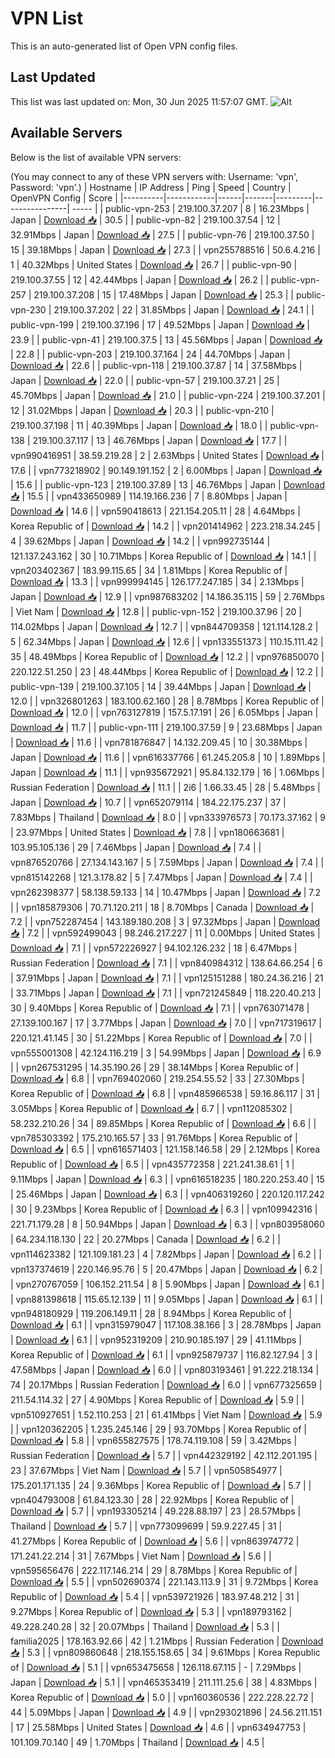 # VPN List

This is an auto-generated list of Open VPN config files.

## Last Updated

This list was last updated on: Mon, 30 Jun 2025 11:57:07 GMT.
![Alt](https://repobeats.axiom.co/api/embed/186b98318ef1479477931607c1ad7d823f12451f.svg "Repobeats analytics image")

## Available Servers

Below is the list of available VPN servers:

(You may connect to any of these VPN servers with: Username: 'vpn', Password: 'vpn'.)
| Hostname | IP Address | Ping | Speed | Country | OpenVPN Config | Score |
|----------|------------|------|-------|---------|----------------| ----- |
| public-vpn-253 | 219.100.37.207 | 8 | 16.23Mbps | Japan | [Download 📥](./configs/server_0_JP.ovpn) | 30.5 |
| public-vpn-82 | 219.100.37.54 | 12 | 32.91Mbps | Japan | [Download 📥](./configs/server_1_JP.ovpn) | 27.5 |
| public-vpn-76 | 219.100.37.50 | 15 | 39.18Mbps | Japan | [Download 📥](./configs/server_2_JP.ovpn) | 27.3 |
| vpn255788516 | 50.6.4.216 | 1 | 40.32Mbps | United States | [Download 📥](./configs/server_3_US.ovpn) | 26.7 |
| public-vpn-90 | 219.100.37.55 | 12 | 42.44Mbps | Japan | [Download 📥](./configs/server_4_JP.ovpn) | 26.2 |
| public-vpn-257 | 219.100.37.208 | 15 | 17.48Mbps | Japan | [Download 📥](./configs/server_5_JP.ovpn) | 25.3 |
| public-vpn-230 | 219.100.37.202 | 22 | 31.85Mbps | Japan | [Download 📥](./configs/server_6_JP.ovpn) | 24.1 |
| public-vpn-199 | 219.100.37.196 | 17 | 49.52Mbps | Japan | [Download 📥](./configs/server_7_JP.ovpn) | 23.9 |
| public-vpn-41 | 219.100.37.5 | 13 | 45.56Mbps | Japan | [Download 📥](./configs/server_8_JP.ovpn) | 22.8 |
| public-vpn-203 | 219.100.37.164 | 24 | 44.70Mbps | Japan | [Download 📥](./configs/server_9_JP.ovpn) | 22.6 |
| public-vpn-118 | 219.100.37.87 | 14 | 37.58Mbps | Japan | [Download 📥](./configs/server_10_JP.ovpn) | 22.0 |
| public-vpn-57 | 219.100.37.21 | 25 | 45.70Mbps | Japan | [Download 📥](./configs/server_11_JP.ovpn) | 21.0 |
| public-vpn-224 | 219.100.37.201 | 12 | 31.02Mbps | Japan | [Download 📥](./configs/server_12_JP.ovpn) | 20.3 |
| public-vpn-210 | 219.100.37.198 | 11 | 40.39Mbps | Japan | [Download 📥](./configs/server_13_JP.ovpn) | 18.0 |
| public-vpn-138 | 219.100.37.117 | 13 | 46.76Mbps | Japan | [Download 📥](./configs/server_14_JP.ovpn) | 17.7 |
| vpn990416951 | 38.59.219.28 | 2 | 2.63Mbps | United States | [Download 📥](./configs/server_15_US.ovpn) | 17.6 |
| vpn773218902 | 90.149.191.152 | 2 | 6.00Mbps | Japan | [Download 📥](./configs/server_16_JP.ovpn) | 15.6 |
| public-vpn-123 | 219.100.37.89 | 13 | 46.76Mbps | Japan | [Download 📥](./configs/server_17_JP.ovpn) | 15.5 |
| vpn433650989 | 114.19.166.236 | 7 | 8.80Mbps | Japan | [Download 📥](./configs/server_18_JP.ovpn) | 14.6 |
| vpn590418613 | 221.154.205.11 | 28 | 4.64Mbps | Korea Republic of | [Download 📥](./configs/server_19_KR.ovpn) | 14.2 |
| vpn201414962 | 223.218.34.245 | 4 | 39.62Mbps | Japan | [Download 📥](./configs/server_20_JP.ovpn) | 14.2 |
| vpn992735144 | 121.137.243.162 | 30 | 10.71Mbps | Korea Republic of | [Download 📥](./configs/server_21_KR.ovpn) | 14.1 |
| vpn203402367 | 183.99.115.65 | 34 | 1.81Mbps | Korea Republic of | [Download 📥](./configs/server_22_KR.ovpn) | 13.3 |
| vpn999994145 | 126.177.247.185 | 34 | 2.13Mbps | Japan | [Download 📥](./configs/server_23_JP.ovpn) | 12.9 |
| vpn987683202 | 14.186.35.115 | 59 | 2.76Mbps | Viet Nam | [Download 📥](./configs/server_24_VN.ovpn) | 12.8 |
| public-vpn-152 | 219.100.37.96 | 20 | 114.02Mbps | Japan | [Download 📥](./configs/server_25_JP.ovpn) | 12.7 |
| vpn844709358 | 121.114.128.2 | 5 | 62.34Mbps | Japan | [Download 📥](./configs/server_26_JP.ovpn) | 12.6 |
| vpn133551373 | 110.15.111.42 | 35 | 48.49Mbps | Korea Republic of | [Download 📥](./configs/server_27_KR.ovpn) | 12.2 |
| vpn976850070 | 220.122.51.250 | 23 | 48.44Mbps | Korea Republic of | [Download 📥](./configs/server_28_KR.ovpn) | 12.2 |
| public-vpn-139 | 219.100.37.105 | 14 | 39.44Mbps | Japan | [Download 📥](./configs/server_29_JP.ovpn) | 12.0 |
| vpn326801263 | 183.100.62.160 | 28 | 8.78Mbps | Korea Republic of | [Download 📥](./configs/server_30_KR.ovpn) | 12.0 |
| vpn763127819 | 157.5.17.191 | 26 | 6.05Mbps | Japan | [Download 📥](./configs/server_31_JP.ovpn) | 11.7 |
| public-vpn-111 | 219.100.37.59 | 9 | 23.68Mbps | Japan | [Download 📥](./configs/server_32_JP.ovpn) | 11.6 |
| vpn781876847 | 14.132.209.45 | 10 | 30.38Mbps | Japan | [Download 📥](./configs/server_33_JP.ovpn) | 11.6 |
| vpn616337766 | 61.245.205.8 | 10 | 1.89Mbps | Japan | [Download 📥](./configs/server_34_JP.ovpn) | 11.1 |
| vpn935672921 | 95.84.132.179 | 16 | 1.06Mbps | Russian Federation | [Download 📥](./configs/server_35_RU.ovpn) | 11.1 |
| 2i6 | 1.66.33.45 | 28 | 5.48Mbps | Japan | [Download 📥](./configs/server_36_JP.ovpn) | 10.7 |
| vpn652079114 | 184.22.175.237 | 37 | 7.83Mbps | Thailand | [Download 📥](./configs/server_37_TH.ovpn) | 8.0 |
| vpn333976573 | 70.173.37.162 | 9 | 23.97Mbps | United States | [Download 📥](./configs/server_38_US.ovpn) | 7.8 |
| vpn180663681 | 103.95.105.136 | 29 | 7.46Mbps | Japan | [Download 📥](./configs/server_39_JP.ovpn) | 7.4 |
| vpn876520766 | 27.134.143.167 | 5 | 7.59Mbps | Japan | [Download 📥](./configs/server_40_JP.ovpn) | 7.4 |
| vpn815142268 | 121.3.178.82 | 5 | 7.47Mbps | Japan | [Download 📥](./configs/server_41_JP.ovpn) | 7.4 |
| vpn262398377 | 58.138.59.133 | 14 | 10.47Mbps | Japan | [Download 📥](./configs/server_42_JP.ovpn) | 7.2 |
| vpn185879306 | 70.71.120.211 | 18 | 8.70Mbps | Canada | [Download 📥](./configs/server_43_CA.ovpn) | 7.2 |
| vpn752287454 | 143.189.180.208 | 3 | 97.32Mbps | Japan | [Download 📥](./configs/server_44_JP.ovpn) | 7.2 |
| vpn592499043 | 98.246.217.227 | 11 | 0.00Mbps | United States | [Download 📥](./configs/server_45_US.ovpn) | 7.1 |
| vpn572226927 | 94.102.126.232 | 18 | 6.47Mbps | Russian Federation | [Download 📥](./configs/server_46_RU.ovpn) | 7.1 |
| vpn840984312 | 138.64.66.254 | 6 | 37.91Mbps | Japan | [Download 📥](./configs/server_47_JP.ovpn) | 7.1 |
| vpn125151288 | 180.24.36.216 | 21 | 33.71Mbps | Japan | [Download 📥](./configs/server_48_JP.ovpn) | 7.1 |
| vpn721245849 | 118.220.40.213 | 30 | 9.40Mbps | Korea Republic of | [Download 📥](./configs/server_49_KR.ovpn) | 7.1 |
| vpn763071478 | 27.139.100.167 | 17 | 3.77Mbps | Japan | [Download 📥](./configs/server_50_JP.ovpn) | 7.0 |
| vpn717319617 | 220.121.41.145 | 30 | 51.22Mbps | Korea Republic of | [Download 📥](./configs/server_51_KR.ovpn) | 7.0 |
| vpn555001308 | 42.124.116.219 | 3 | 54.99Mbps | Japan | [Download 📥](./configs/server_52_JP.ovpn) | 6.9 |
| vpn267531295 | 14.35.190.26 | 29 | 38.14Mbps | Korea Republic of | [Download 📥](./configs/server_53_KR.ovpn) | 6.8 |
| vpn769402060 | 219.254.55.52 | 33 | 27.30Mbps | Korea Republic of | [Download 📥](./configs/server_54_KR.ovpn) | 6.8 |
| vpn485966538 | 59.16.86.117 | 31 | 3.05Mbps | Korea Republic of | [Download 📥](./configs/server_55_KR.ovpn) | 6.7 |
| vpn112085302 | 58.232.210.26 | 34 | 89.85Mbps | Korea Republic of | [Download 📥](./configs/server_56_KR.ovpn) | 6.6 |
| vpn785303392 | 175.210.165.57 | 33 | 91.76Mbps | Korea Republic of | [Download 📥](./configs/server_57_KR.ovpn) | 6.5 |
| vpn616571403 | 121.158.146.58 | 29 | 2.12Mbps | Korea Republic of | [Download 📥](./configs/server_58_KR.ovpn) | 6.5 |
| vpn435772358 | 221.241.38.61 | 1 | 9.11Mbps | Japan | [Download 📥](./configs/server_59_JP.ovpn) | 6.3 |
| vpn616518235 | 180.220.253.40 | 15 | 25.46Mbps | Japan | [Download 📥](./configs/server_60_JP.ovpn) | 6.3 |
| vpn406319260 | 220.120.117.242 | 30 | 9.23Mbps | Korea Republic of | [Download 📥](./configs/server_61_KR.ovpn) | 6.3 |
| vpn109942316 | 221.71.179.28 | 8 | 50.94Mbps | Japan | [Download 📥](./configs/server_62_JP.ovpn) | 6.3 |
| vpn803958060 | 64.234.118.130 | 22 | 20.27Mbps | Canada | [Download 📥](./configs/server_63_CA.ovpn) | 6.2 |
| vpn114623382 | 121.109.181.23 | 4 | 7.82Mbps | Japan | [Download 📥](./configs/server_64_JP.ovpn) | 6.2 |
| vpn137374619 | 220.146.95.76 | 5 | 20.47Mbps | Japan | [Download 📥](./configs/server_65_JP.ovpn) | 6.2 |
| vpn270767059 | 106.152.211.54 | 8 | 5.90Mbps | Japan | [Download 📥](./configs/server_66_JP.ovpn) | 6.1 |
| vpn881398618 | 115.65.12.139 | 11 | 9.05Mbps | Japan | [Download 📥](./configs/server_67_JP.ovpn) | 6.1 |
| vpn948180929 | 119.206.149.11 | 28 | 8.94Mbps | Korea Republic of | [Download 📥](./configs/server_68_KR.ovpn) | 6.1 |
| vpn315979047 | 117.108.38.166 | 3 | 28.78Mbps | Japan | [Download 📥](./configs/server_69_JP.ovpn) | 6.1 |
| vpn952319209 | 210.90.185.197 | 29 | 41.11Mbps | Korea Republic of | [Download 📥](./configs/server_70_KR.ovpn) | 6.1 |
| vpn925879737 | 116.82.127.94 | 3 | 47.58Mbps | Japan | [Download 📥](./configs/server_71_JP.ovpn) | 6.0 |
| vpn803193461 | 91.222.218.134 | 74 | 20.17Mbps | Russian Federation | [Download 📥](./configs/server_72_RU.ovpn) | 6.0 |
| vpn677325659 | 211.54.114.32 | 27 | 4.90Mbps | Korea Republic of | [Download 📥](./configs/server_73_KR.ovpn) | 5.9 |
| vpn510927651 | 1.52.110.253 | 21 | 61.41Mbps | Viet Nam | [Download 📥](./configs/server_74_VN.ovpn) | 5.9 |
| vpn120362205 | 1.235.245.146 | 29 | 93.70Mbps | Korea Republic of | [Download 📥](./configs/server_75_KR.ovpn) | 5.8 |
| vpn655827575 | 178.74.119.108 | 59 | 3.42Mbps | Russian Federation | [Download 📥](./configs/server_76_RU.ovpn) | 5.7 |
| vpn442329192 | 42.112.201.195 | 23 | 37.67Mbps | Viet Nam | [Download 📥](./configs/server_77_VN.ovpn) | 5.7 |
| vpn505854977 | 175.201.171.135 | 24 | 9.36Mbps | Korea Republic of | [Download 📥](./configs/server_78_KR.ovpn) | 5.7 |
| vpn404793008 | 61.84.123.30 | 28 | 22.92Mbps | Korea Republic of | [Download 📥](./configs/server_79_KR.ovpn) | 5.7 |
| vpn193305214 | 49.228.88.197 | 23 | 28.57Mbps | Thailand | [Download 📥](./configs/server_80_TH.ovpn) | 5.7 |
| vpn773099699 | 59.9.227.45 | 31 | 41.27Mbps | Korea Republic of | [Download 📥](./configs/server_81_KR.ovpn) | 5.6 |
| vpn863974772 | 171.241.22.214 | 31 | 7.67Mbps | Viet Nam | [Download 📥](./configs/server_82_VN.ovpn) | 5.6 |
| vpn595656476 | 222.117.146.214 | 29 | 8.78Mbps | Korea Republic of | [Download 📥](./configs/server_83_KR.ovpn) | 5.5 |
| vpn502690374 | 221.143.113.9 | 31 | 9.72Mbps | Korea Republic of | [Download 📥](./configs/server_84_KR.ovpn) | 5.4 |
| vpn539721926 | 183.97.48.212 | 31 | 9.27Mbps | Korea Republic of | [Download 📥](./configs/server_85_KR.ovpn) | 5.3 |
| vpn189793162 | 49.228.240.28 | 32 | 20.07Mbps | Thailand | [Download 📥](./configs/server_86_TH.ovpn) | 5.3 |
| familia2025 | 178.163.92.66 | 42 | 1.21Mbps | Russian Federation | [Download 📥](./configs/server_87_RU.ovpn) | 5.3 |
| vpn809860648 | 218.155.158.65 | 34 | 9.61Mbps | Korea Republic of | [Download 📥](./configs/server_88_KR.ovpn) | 5.1 |
| vpn653475658 | 126.118.67.115 | - | 7.29Mbps | Japan | [Download 📥](./configs/server_89_JP.ovpn) | 5.1 |
| vpn465353419 | 211.111.25.6 | 38 | 4.83Mbps | Korea Republic of | [Download 📥](./configs/server_90_KR.ovpn) | 5.0 |
| vpn160360536 | 222.228.22.72 | 44 | 5.09Mbps | Japan | [Download 📥](./configs/server_91_JP.ovpn) | 4.9 |
| vpn293021896 | 24.56.211.151 | 17 | 25.58Mbps | United States | [Download 📥](./configs/server_92_US.ovpn) | 4.6 |
| vpn634947753 | 101.109.70.140 | 49 | 1.70Mbps | Thailand | [Download 📥](./configs/server_93_TH.ovpn) | 4.5 |
